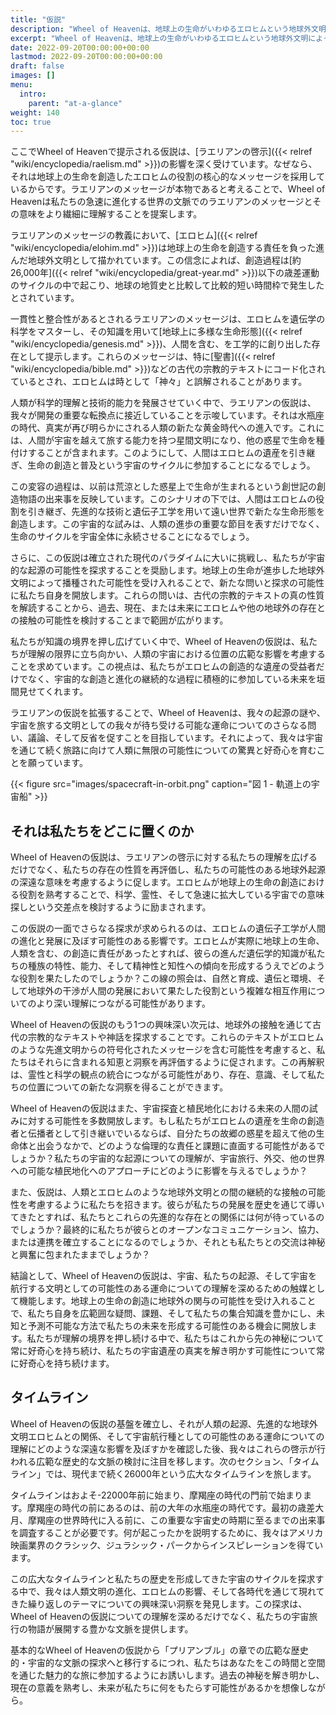 ```yaml
---
title: "仮説"
description: "Wheel of Heavenは、地球上の生命がいわゆるエロヒムという地球外文明によって知的に設計されたという仮説を探求する知識ベースです。"
excerpt: "Wheel of Heavenは、地球上の生命がいわゆるエロヒムという地球外文明によって知的に設計されたという仮説を探求する知識ベースです。"
date: 2022-09-20T00:00:00+00:00
lastmod: 2022-09-20T00:00:00+00:00
draft: false
images: []
menu:
  intro:
    parent: "at-a-glance"
weight: 140
toc: true
---
```


ここでWheel of Heavenで提示される仮説は、[ラエリアンの啓示]({{< relref "wiki/encyclopedia/raelism.md" >}})の影響を深く受けています。なぜなら、それは地球上の生命を創造したエロヒムの役割の核心的なメッセージを採用しているからです。ラエリアンのメッセージが本物であると考えることで、Wheel of Heavenは私たちの急速に進化する世界の文脈でのラエリアンのメッセージとその意味をより繊細に理解することを提案します。

ラエリアンのメッセージの教義において、[エロヒム]({{< relref "wiki/encyclopedia/elohim.md" >}})は地球上の生命を創造する責任を負った進んだ地球外文明として描かれています。この信念によれば、創造過程は[約26,000年]({{< relref "wiki/encyclopedia/great-year.md" >}})以下の歳差運動のサイクルの中で起こり、地球の地質史と比較して比較的短い時間枠で発生したとされています。

一貫性と整合性があるとされるラエリアンのメッセージは、エロヒムを遺伝学の科学をマスターし、その知識を用いて[地球上に多様な生命形態]({{< relref "wiki/encyclopedia/genesis.md" >}})、人間を含む、を工学的に創り出した存在として提示します。これらのメッセージは、特に[聖書]({{< relref "wiki/encyclopedia/bible.md" >}})などの古代の宗教的テキストにコード化されているとされ、エロヒムは時として「神々」と誤解されることがあります。

人類が科学的理解と技術的能力を発展させていく中で、ラエリアンの仮説は、我々が開発の重要な転換点に接近していることを示唆しています。それは水瓶座の時代、真実が再び明らかにされる人類の新たな黄金時代への進入です。これには、人間が宇宙を越えて旅する能力を持つ星間文明になり、他の惑星で生命を種付けすることが含まれます。このようにして、人間はエロヒムの遺産を引き継ぎ、生命の創造と普及という宇宙のサイクルに参加することになるでしょう。

この変容の過程は、以前は荒涼とした惑星上で生命が生まれるという創世記の創造物語の出来事を反映しています。このシナリオの下では、人間はエロヒムの役割を引き継ぎ、先進的な技術と遺伝子工学を用いて遠い世界で新たな生命形態を創造します。この宇宙的な試みは、人類の進歩の重要な節目を表すだけでなく、生命のサイクルを宇宙全体に永続させることになるでしょう。

さらに、この仮説は確立された現代のパラダイムに大いに挑戦し、私たちが宇宙的な起源の可能性を探求することを奨励します。地球上の生命が進歩した地球外文明によって播種された可能性を受け入れることで、新たな問いと探求の可能性に私たち自身を開放します。これらの問いは、古代の宗教的テキストの真の性質を解読することから、過去、現在、または未来にエロヒムや他の地球外の存在との接触の可能性を検討することまで範囲が広がります。

私たちが知識の境界を押し広げていく中で、Wheel of Heavenの仮説は、私たちが理解の限界に立ち向かい、人類の宇宙における位置の広範な影響を考慮することを求めています。この視点は、私たちがエロヒムの創造的な遺産の受益者だけでなく、宇宙的な創造と進化の継続的な過程に積極的に参加している未来を垣間見せてくれます。

ラエリアンの仮説を拡張することで、Wheel of Heavenは、我々の起源の謎や、宇宙を旅する文明としての我々が待ち受ける可能な運命についてのさらなる問い、議論、そして反省を促すことを目指しています。それによって、我々は宇宙を通じて続く旅路に向けて人類に無限の可能性についての驚異と好奇心を育むことを願っています。

{{< figure src="images/spacecraft-in-orbit.png" caption="図 1 - 軌道上の宇宙船" >}}

## それは私たちをどこに置くのか

Wheel of Heavenの仮説は、ラエリアンの啓示に対する私たちの理解を広げるだけでなく、私たちの存在の性質を再評価し、私たちの可能性のある地球外起源の深遠な意味を考慮するように促します。エロヒムが地球上の生命の創造における役割を熟考することで、科学、霊性、そして急速に拡大している宇宙での意味探しという交差点を検討するように励まされます。

この仮説の一面でさらなる探求が求められるのは、エロヒムの遺伝子工学が人間の進化と発展に及ぼす可能性のある影響です。エロヒムが実際に地球上の生命、人類を含む、の創造に責任があったとすれば、彼らの進んだ遺伝学的知識が私たちの種族の特性、能力、そして精神性と知性への傾向を形成するうえでどのような役割を果たしたのでしょうか？この線の照会は、自然と育成、遺伝と環境、そして地球外の干渉が人間の発展において果たした役割という複雑な相互作用についてのより深い理解につながる可能性があります。

Wheel of Heavenの仮説のもう1つの興味深い次元は、地球外の接触を通じて古代の宗教的なテキストや神話を探求することです。これらのテキストがエロヒムのような先進文明からの符号化されたメッセージを含む可能性を考慮すると、私たちはそれらに含まれる知恵と洞察を再評価するように促されます。この再解釈は、霊性と科学の観点の統合につながる可能性があり、存在、意識、そして私たちの位置についての新たな洞察を得ることができます。

Wheel of Heavenの仮説はまた、宇宙探査と植民地化における未来の人間の試みに対する可能性を多数開放します。もし私たちがエロヒムの遺産を生命の創造者と伝播者として引き継いでいるならば、自分たちの故郷の惑星を超えて他の生命体と出会うなかで、どのような倫理的な責任と課題に直面する可能性があるでしょうか？私たちの宇宙的な起源についての理解が、宇宙旅行、外交、他の世界への可能な植民地化へのアプローチにどのように影響を与えるでしょうか？

また、仮説は、人類とエロヒムのような地球外文明との間の継続的な接触の可能性を考慮するように私たちを招きます。彼らが私たちの発展を歴史を通じて導いてきたとすれば、私たちとこれらの先進的な存在との関係には何が待っているのでしょうか？最終的に私たちが彼らとのオープンなコミュニケーション、協力、または連携を確立することになるのでしょうか、それとも私たちとの交流は神秘と興奮に包まれたままでしょうか？

結論として、Wheel of Heavenの仮説は、宇宙、私たちの起源、そして宇宙を航行する文明としての可能性のある運命についての理解を深めるための触媒として機能します。地球上の生命の創造に地球外の関与の可能性を受け入れることで、私たち自身を広範囲な疑問、課題、そして私たちの集合知識を豊かにし、未知と予測不可能な方法で私たちの未来を形成する可能性のある機会に開放します。私たちが理解の境界を押し続ける中で、私たちはこれから先の神秘について常に好奇心を持ち続け、私たちの宇宙遺産の真実を解き明かす可能性について常に好奇心を持ち続けます。

## タイムライン

Wheel of Heavenの仮説の基盤を確立し、それが人類の起源、先進的な地球外文明エロヒムとの関係、そして宇宙航行種としての可能性のある運命についての理解にどのような深遠な影響を及ぼすかを確認した後、我々はこれらの啓示が行われる広範な歴史的な文脈の検討に注目を移します。次のセクション、「タイムライン」では、現代まで続く26000年という広大なタイムラインを旅します。

タイムラインはおよそ-22000年前に始まり、摩羯座の時代の門前で始まります。摩羯座の時代の前にあるのは、前の大年の水瓶座の時代です。最初の歳差大月、摩羯座の世界時代に入る前に、この重要な宇宙史の時期に至るまでの出来事を調査することが必要です。何が起こったかを説明するために、我々はアメリカ映画業界のクラシック、ジュラシック・パークからインスピレーションを得ています。

この広大なタイムラインと私たちの歴史を形成してきた宇宙のサイクルを探求する中で、我々は人類文明の進化、エロヒムの影響、そして各時代を通じて現れてきた繰り返しのテーマについての興味深い洞察を発見します。この探求は、Wheel of Heavenの仮説についての理解を深めるだけでなく、私たちの宇宙旅行の物語が展開する豊かな文脈を提供します。

基本的なWheel of Heavenの仮説から「プリアンブル」の章での広範な歴史的・宇宙的な文脈の探求へと移行するにつれ、私たちはあなたをこの時間と空間を通じた魅力的な旅に参加するようにお誘いします。過去の神秘を解き明かし、現在の意義を熟考し、未来が私たちに何をもたらす可能性があるかを想像しながら。
